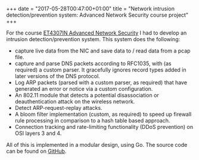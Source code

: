 +++
date = "2017-05-28T00:47:00+01:00"
title = "Network intrusion detection/prevention system: Advanced Network Security course project"
+++

For the course [ET4307IN Advanced Network
Security](https://networksecuritycourse.nl) I had to develop an
intrusion detection/prevention system. This system does the following:

* capture live data from the NIC and save data to / read data from a pcap file.
* capture and parse DNS packets according to RFC1035, with (as required) a
  custom parser. It gracefully ignores record types added in later versions of
  the DNS protocol.
* Log ARP packets (parsed with a custom parser, as required) that have generated
  an error or notice via a custom configuration.
* An 802.11 module that detects a potential disassociation or deauthentication
  attack on the wireless network.
* Detect ARP-request-replay attacks.
* A bloom filter implementation (custom, as required) to speed up firewall rule
  processing in comparison to a hash table based approach.
* Connection tracking and rate-limiting functionality (DDoS prevention) on OSI
  layers 3 and 4.

All of this is implemented in a modular design, using Go. The source code can be
found on [GitHub](https://github.com/Hjdskes/ET4397in).
